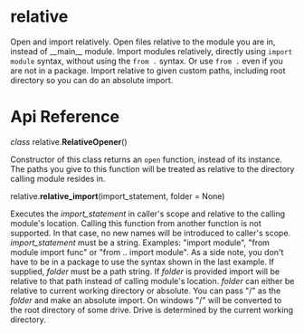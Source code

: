 # relative
Open and import relatively. 
Open files relative to the module you are in, instead of \_\_main__ module. 
Import modules relatively, directly using ```import module``` syntax, without using the ```from .``` syntax. 
Or use ```from .``` even if you are not in a package.
Import relative to given custom paths, including root directory so you can do an absolute import.

# Api Reference
_class_ relative.**RelativeOpener**()

Constructor of this class returns an ```open``` function, instead of its instance. 
The paths you give to this function will be treated as relative to the directory calling module resides in. 

relative.**relative_import**(import_statement, folder = None)

Executes the _import_statement_ in caller's scope and relative to the calling module's location. 
Calling this function from another function is not supported. 
In that case, no new names will be introduced to caller's scope. 
_import_statement_ must be a string. Examples: "import module", "from module import func" or "from .. import module".
As a side note, you don't have to be in a package to use the syntax shown in the last example.
If supplied, _folder_ must be a path string. If _folder_ is provided import will be relative to that path instead of calling module's location.
_folder_ can either be relative to current working directory or absolute.
You can pass "/" as the _folder_ and make an absolute import. On windows "/" will be converted to the root directory of some drive.
Drive is determined by the current working directory.
